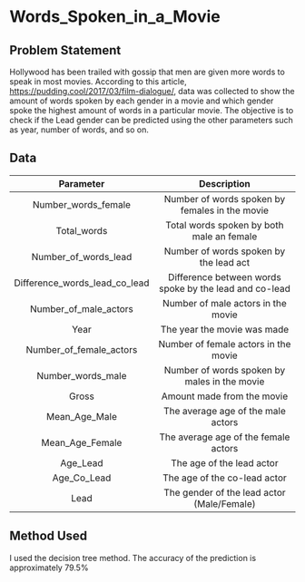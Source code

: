 # Words_Spoken_in_a_Movie

## Problem Statement
Hollywood has been trailed with gossip that men are given more words to speak in most movies. 
According to this article, https://pudding.cool/2017/03/film-dialogue/, data was collected to show the amount of words spoken by each gender in a movie and which gender spoke the highest amount of words in a particular movie.
The objective is to check if the Lead gender can be predicted using the other parameters such as year, number of words, and so on.

## Data
| Parameter          | Description |
| :---:              | :---:       |               
| Number_words_female | Number of words spoken by females in the movie |
| Total_words | Total words spoken by both male an female |
| Number_of_words_lead | Number of words spoken by the lead act|
| Difference_words_lead_co_lead | Difference between words spoke by the lead and co-lead|
| Number_of_male_actors | Number of male actors in the movie |
| Year | The year the movie was made |
| Number_of_female_actors | Number of female actors in the movie |
| Number_words_male | Number of words spoken by males in the movie |
| Gross | Amount made from the movie |
| Mean_Age_Male | The average age of the male actors |
| Mean_Age_Female | The average age of the female actors |
| Age_Lead | The age of the lead actor |
| Age_Co_Lead | The age of the co-lead actor |
| Lead | The gender of the lead actor  (Male/Female)|

## Method Used
I used the decision tree method.
The accuracy of the prediction is approximately 79.5%
